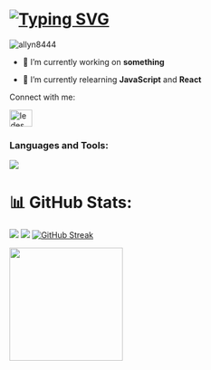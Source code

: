 <h1><a href="https://git.io/typing-svg"><img src="https://readme-typing-svg.demolab.com?font=Fira+Code&size=30&pause=1000&color=FFA726&width=450&height=60&lines=Hi+%F0%9F%91%8B%2C+I'm+Allyn!;Everyday+we+learn.;+Autodidact+%F0%9F%A7%91%F0%9F%8F%BB%E2%80%8D%F0%9F%92%BB;I+only+code+for+fun!+%F0%9F%92%BB" alt="Typing SVG" /></a></h1>

<p align="left"> <img src="https://komarev.com/ghpvc/?username=allyn8444&label=Profile%20views&color=0e75b6&style=flat" alt="allyn8444" /> </p>

- 🔭 I’m currently working on **something**

- 🌱 I’m currently relearning **JavaScript** and **React**


<p align="left">Connect with me:</p>
<p align="left">
<a href="https://linkedin.com/in/ledesmaar" target="_blank"><img align="center" src="https://raw.githubusercontent.com/rahuldkjain/github-profile-readme-generator/master/src/images/icons/Social/linked-in-alt.svg" alt="ledesmaar" height="30" width="40" /></a>
</p>

<h3 align="left">Languages and Tools:</h3>

<p align="left">
  <a href="https://skillicons.dev">
    <img src="https://skillicons.dev/icons?i=git,github,html,css,js,react,nextjs,python,bootstrap,tailwind,rust" />
  </a>
</p>
<!-- <br/> -->


# 📊 GitHub Stats:
![](https://github-readme-stats.vercel.app/api?username=nylla8444&theme=great-gatsby&hide_border=true&include_all_commits=false&count_private=false&show_icons=true)
![](https://github-readme-stats.vercel.app/api/top-langs/?username=nylla8444&theme=great-gatsby&hide_border=true&include_all_commits=false&count_private=false&layout=compact)
[![GitHub Streak](https://github-readme-streak-stats-five-snowy.vercel.app?user=nylla8444&theme=great-gatsby&hide_border=true&mode=daily&card_width=750)](https://git.io/streak-stats)

<!-- Will expire on June 2028 -->
<img src="https://github.com/user-attachments/assets/a8988ca8-8786-47eb-bbc9-d36008022244" width="200" height="200" />


